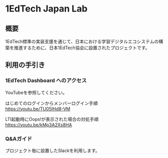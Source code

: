 # 1EdTech Japan Lab
## 概要
1EdTech標準の実装支援を通じて、日本における学習デジタルエコシステムの構築を推進するために、日本1EdTech協会に設置されたプロジェクトです。

## 利用の手引き
### 1EdTech Dashboard へのアクセス
YouTubeを参照してください。

はじめてのログインからメンバーログイン手順  
https://youtu.be/TU05IHd8-VM

LTI起動時にOops!が表示された場合の対処手順  
https://youtu.be/kMp3A2Xs8HA

### Q&Aガイド
プロジェクト毎に設置したSlackを利用します。
